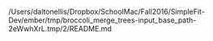 /Users/daltonellis/Dropbox/SchoolMac/Fall2016/SimpleFit-Dev/ember/tmp/broccoli_merge_trees-input_base_path-2eWwhXrL.tmp/2/README.md